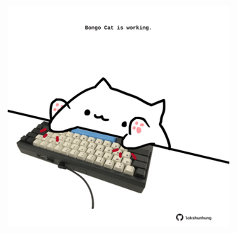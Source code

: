 <!-- built at 14/12/2022, 01:27:57 UTC -->
<p align="center">
  <img width="500" height="500" src="./ReadmeImage.svg">
</p>
